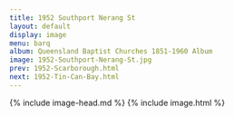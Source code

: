 ```yaml
---
title: 1952 Southport Nerang St
layout: default
display: image
menu: barq
album: Queensland Baptist Churches 1851-1960 Album
image: 1952-Southport-Nerang-St.jpg
prev: 1952-Scarborough.html
next: 1952-Tin-Can-Bay.html
---
```

{% include image-head.md %}
{% include image.html %}
